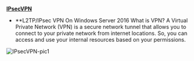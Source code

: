 **[IPsecVPN](https://ghost0000heavy.github.io/IPsecVPN)**

* **L2TP/IPsec VPN On Windows Server 2016
What is VPN?
A Virtual Private Network (VPN) is a secure network tunnel that allows you to connect to your private network from internet locations. So, you can access and use your internal resources based on your permissions.


 ![IPsecVPN-pic1](xx.jpg)

